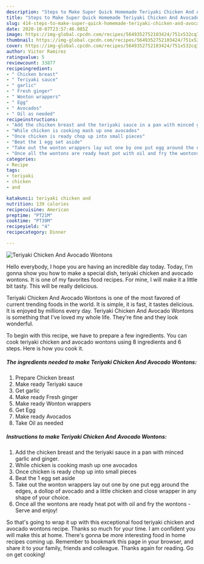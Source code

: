 ```yaml
---
description: "Steps to Make Super Quick Homemade Teriyaki Chicken And Avocado Wontons"
title: "Steps to Make Super Quick Homemade Teriyaki Chicken And Avocado Wontons"
slug: 414-steps-to-make-super-quick-homemade-teriyaki-chicken-and-avocado-wontons
date: 2020-10-07T23:57:46.085Z
image: https://img-global.cpcdn.com/recipes/5649352752103424/751x532cq70/teriyaki-chicken-and-avocado-wontons-recipe-main-photo.jpg
thumbnail: https://img-global.cpcdn.com/recipes/5649352752103424/751x532cq70/teriyaki-chicken-and-avocado-wontons-recipe-main-photo.jpg
cover: https://img-global.cpcdn.com/recipes/5649352752103424/751x532cq70/teriyaki-chicken-and-avocado-wontons-recipe-main-photo.jpg
author: Victor Ramirez
ratingvalue: 5
reviewcount: 33877
recipeingredient:
- " Chicken breast"
- " Teriyaki sauce"
- " garlic"
- " Fresh ginger"
- " Wonton wrappers"
- " Egg"
- " Avocados"
- " Oil as needed"
recipeinstructions:
- "Add the chicken breast and the teriyaki sauce in a pan with minced garlic and ginger."
- "While chicken is cooking mash up one avocados"
- "Once chicken is ready chop up into small pieces"
- "Beat the 1 egg set aside"
- "Take out the wonton wrappers lay out one by one put egg around the edges, a dollop of avocado and a little chicken and close wrapper in any shape of your choice."
- "Once all the wontons are ready heat pot with oil and fry the wontons  Serve and enjoy!"
categories:
- Recipe
tags:
- teriyaki
- chicken
- and

katakunci: teriyaki chicken and 
nutrition: 139 calories
recipecuisine: American
preptime: "PT21M"
cooktime: "PT39M"
recipeyield: "4"
recipecategory: Dinner

---
```



![Teriyaki Chicken And Avocado Wontons](https://img-global.cpcdn.com/recipes/5649352752103424/751x532cq70/teriyaki-chicken-and-avocado-wontons-recipe-main-photo.jpg)

Hello everybody, I hope you are having an incredible day today. Today, I'm gonna show you how to make a special dish, teriyaki chicken and avocado wontons. It is one of my favorites food recipes. For mine, I will make it a little bit tasty. This will be really delicious.



Teriyaki Chicken And Avocado Wontons is one of the most favored of current trending foods in the world. It is simple, it is fast, it tastes delicious. It is enjoyed by millions every day. Teriyaki Chicken And Avocado Wontons is something that I've loved my whole life. They're fine and they look wonderful.


To begin with this recipe, we have to prepare a few ingredients. You can cook teriyaki chicken and avocado wontons using 8 ingredients and 6 steps. Here is how you cook it.

<!--inarticleads1-->

##### The ingredients needed to make Teriyaki Chicken And Avocado Wontons:

1. Prepare  Chicken breast
1. Make ready  Teriyaki sauce
1. Get  garlic
1. Make ready  Fresh ginger
1. Make ready  Wonton wrappers
1. Get  Egg
1. Make ready  Avocados
1. Take  Oil as needed




<!--inarticleads2-->

##### Instructions to make Teriyaki Chicken And Avocado Wontons:

1. Add the chicken breast and the teriyaki sauce in a pan with minced garlic and ginger.
1. While chicken is cooking mash up one avocados
1. Once chicken is ready chop up into small pieces
1. Beat the 1 egg set aside
1. Take out the wonton wrappers lay out one by one put egg around the edges, a dollop of avocado and a little chicken and close wrapper in any shape of your choice.
1. Once all the wontons are ready heat pot with oil and fry the wontons  - Serve and enjoy!




So that's going to wrap it up with this exceptional food teriyaki chicken and avocado wontons recipe. Thanks so much for your time. I am confident you will make this at home. There's gonna be more interesting food in home recipes coming up. Remember to bookmark this page in your browser, and share it to your family, friends and colleague. Thanks again for reading. Go on get cooking!
